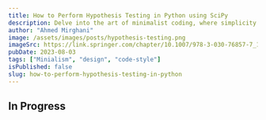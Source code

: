 ```yaml
---
title: How to Perform Hypothesis Testing in Python using SciPy
description: Delve into the art of minimalist coding, where simplicity reigns supreme, leading to clearer, more efficient, and aesthetically pleasing code.
author: "Ahmed Mirghani"
image: /assets/images/posts/hypothesis-testing.png
imageSrc: https://link.springer.com/chapter/10.1007/978-3-030-76857-7_14
pubDate: 2023-08-03
tags: ["Minialism", "design", "code-style"]
isPublished: false
slug: how-to-perform-hypothesis-testing-in-python
---
```


## In Progress
